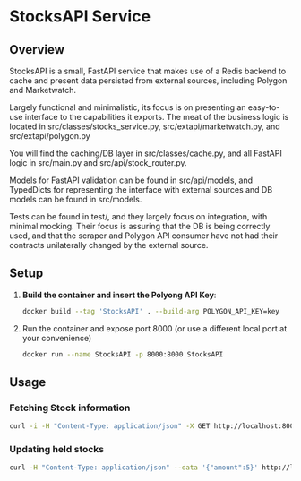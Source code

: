 # StocksAPI Service

## Overview

StocksAPI is a small, FastAPI service that makes use of a Redis backend to cache and
present data persisted from external sources, including Polygon and Marketwatch.

Largely functional and minimalistic, its focus is on presenting an easy-to-use
interface to the capabilities it exports. The meat of the business logic
is located in src/classes/stocks_service.py, src/extapi/marketwatch.py,
and src/extapi/polygon.py

You will find the caching/DB layer in src/classes/cache.py, and all FastAPI logic
in src/main.py and src/api/stock_router.py.

Models for FastAPI validation can be found in src/api/models, and TypedDicts for
representing the interface with external sources and DB models can be found in
src/models.

Tests can be found in test/, and they largely focus on integration, with minimal mocking.
Their focus is assuring that the DB is being correctly used, and that the scraper
and Polygon API consumer have not had their contracts unilaterally changed by the
external source.


## Setup

1. **Build the container and insert the Polyong API Key**:
    ```bash
   docker build --tag 'StocksAPI' . --build-arg POLYGON_API_KEY=key
    ```
2. Run the container and expose port 8000 (or use a different local port at your convenience)
    ```bash
   docker run --name StocksAPI -p 8000:8000 StocksAPI 
    ```
   
## Usage

### Fetching Stock information
```bash 
curl -i -H "Content-Type: application/json" -X GET http://localhost:8000/stock/AAPL  
```

### Updating held stocks
```bash 
curl -H "Content-Type: application/json" --data '{"amount":5}' http://localhost:8000/stock/AAPL
```


